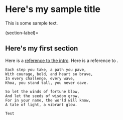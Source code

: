 # Here's my sample title

This is some sample text.

(section-label)=
## Here's my first section

Here is a [reference to the intro](intro.md). Here is a reference to [](section-label).

```{note}
Each step you take, a path you pave,
With courage, bold, and heart so brave,
In every challenge, every wave,
Khoa, you stand tall, you never cave.

So let the winds of fortune blow,
And let the seeds of wisdom grow,
For in your name, the world will know,
A tale of light, a vibrant glow.

Test
```